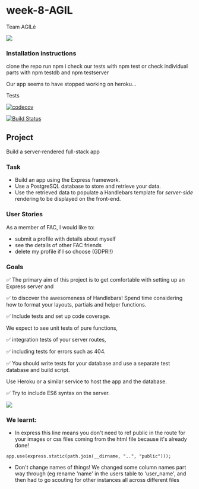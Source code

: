 # week-8-AGIL

Team AGILé

![](https://media.giphy.com/media/UatRnEUNX8iCQ/giphy.gif)

### Installation instructions
clone the repo
run npm i 
check our tests with npm test or check individual parts with npm testdb and npm testserver

Our app seems to have stopped working on heroku...

Tests

[![codecov](https://codecov.io/gh/fac18/week-8-AGIL/branch/master/graph/badge.svg)](https://codecov.io/gh/fac18/week-8-AGIL)

[![Build Status](https://travis-ci.com/fac18/week-8-AGIL.svg?branch=master)](https://travis-ci.com/fac18/week-8-AGIL)

## Project

Build a server-rendered full-stack app

### Task

- Build an app using the Express framework.
- Use a PostgreSQL database to store and retrieve your data.
- Use the retrieved data to populate a Handlebars template for _server-side_ rendering to be displayed on the front-end.

### User Stories
As a member of FAC, I would like to: 

- submit a profile with details about myself
- see the details of other FAC friends
- delete my profile if I so choose (GDPR!!)

### Goals

✅ The primary aim of this project is to get comfortable with setting up an Express server and 

✅ to discover the awesomeness of Handlebars! Spend time considering how to format your layouts, partials and helper functions.

✅ Include tests and set up code coverage.

We expect to see unit tests of pure functions, 

✅ integration tests of your server routes, 

✅ including tests for errors such as 404.

✅  You should write tests for your database and use a separate test database and build script.

Use Heroku or a similar service to host the app and the database.

✅ Try to include ES6 syntax on the server.

![](https://media.giphy.com/media/xSYLxjcvDAMlW/giphy.gif)

### We learnt: 

-  In express this line means you don't need to ref public in the route for your images or css files coming from the html file because it's already done!

``app.use(express.static(path.join(__dirname, "..", "public")));``

- Don't change names of things! We changed some column names part way through (eg rename 'name' in the users table to 'user_name', and then had to go scouting for other instances all across different files
